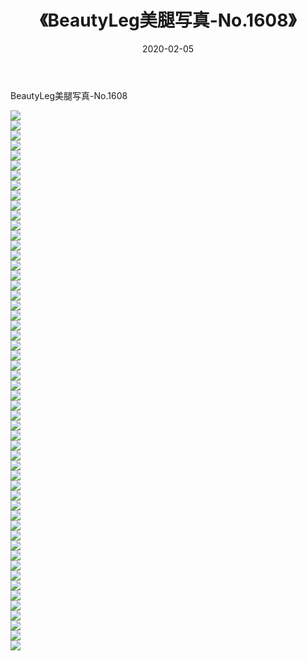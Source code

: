 ﻿---
layout: post
title:  《BeautyLeg美腿写真-No.1608》
date:   2020-02-05
img: http://img.660000.xyz/Sharelink/网络美图/2020/BeautyLeg美腿写真-No.1608/000.jpg
categories: [美女, 清纯, 唯美]
---

BeautyLeg美腿写真-No.1608

  ![](http://img.660000.xyz/Sharelink/网络美图/2020/BeautyLeg美腿写真-No.1608/001.jpg) <br> ![](http://img.660000.xyz/Sharelink/网络美图/2020/BeautyLeg美腿写真-No.1608/002.jpg) <br> ![](http://img.660000.xyz/Sharelink/网络美图/2020/BeautyLeg美腿写真-No.1608/003.jpg) <br> ![](http://img.660000.xyz/Sharelink/网络美图/2020/BeautyLeg美腿写真-No.1608/004.jpg) <br> ![](http://img.660000.xyz/Sharelink/网络美图/2020/BeautyLeg美腿写真-No.1608/005.jpg) <br> ![](http://img.660000.xyz/Sharelink/网络美图/2020/BeautyLeg美腿写真-No.1608/006.jpg) <br> ![](http://img.660000.xyz/Sharelink/网络美图/2020/BeautyLeg美腿写真-No.1608/007.jpg) <br> ![](http://img.660000.xyz/Sharelink/网络美图/2020/BeautyLeg美腿写真-No.1608/008.jpg) <br> ![](http://img.660000.xyz/Sharelink/网络美图/2020/BeautyLeg美腿写真-No.1608/009.jpg) <br> ![](http://img.660000.xyz/Sharelink/网络美图/2020/BeautyLeg美腿写真-No.1608/010.jpg) <br> ![](http://img.660000.xyz/Sharelink/网络美图/2020/BeautyLeg美腿写真-No.1608/011.jpg) <br> ![](http://img.660000.xyz/Sharelink/网络美图/2020/BeautyLeg美腿写真-No.1608/012.jpg) <br> ![](http://img.660000.xyz/Sharelink/网络美图/2020/BeautyLeg美腿写真-No.1608/013.jpg) <br> ![](http://img.660000.xyz/Sharelink/网络美图/2020/BeautyLeg美腿写真-No.1608/014.jpg) <br> ![](http://img.660000.xyz/Sharelink/网络美图/2020/BeautyLeg美腿写真-No.1608/015.jpg) <br> ![](http://img.660000.xyz/Sharelink/网络美图/2020/BeautyLeg美腿写真-No.1608/016.jpg) <br> ![](http://img.660000.xyz/Sharelink/网络美图/2020/BeautyLeg美腿写真-No.1608/017.jpg) <br> ![](http://img.660000.xyz/Sharelink/网络美图/2020/BeautyLeg美腿写真-No.1608/018.jpg) <br> ![](http://img.660000.xyz/Sharelink/网络美图/2020/BeautyLeg美腿写真-No.1608/019.jpg) <br> ![](http://img.660000.xyz/Sharelink/网络美图/2020/BeautyLeg美腿写真-No.1608/020.jpg) <br> ![](http://img.660000.xyz/Sharelink/网络美图/2020/BeautyLeg美腿写真-No.1608/021.jpg) <br> ![](http://img.660000.xyz/Sharelink/网络美图/2020/BeautyLeg美腿写真-No.1608/022.jpg) <br> ![](http://img.660000.xyz/Sharelink/网络美图/2020/BeautyLeg美腿写真-No.1608/023.jpg) <br> ![](http://img.660000.xyz/Sharelink/网络美图/2020/BeautyLeg美腿写真-No.1608/024.jpg) <br> ![](http://img.660000.xyz/Sharelink/网络美图/2020/BeautyLeg美腿写真-No.1608/025.jpg) <br> ![](http://img.660000.xyz/Sharelink/网络美图/2020/BeautyLeg美腿写真-No.1608/026.jpg) <br> ![](http://img.660000.xyz/Sharelink/网络美图/2020/BeautyLeg美腿写真-No.1608/027.jpg) <br> ![](http://img.660000.xyz/Sharelink/网络美图/2020/BeautyLeg美腿写真-No.1608/028.jpg) <br> ![](http://img.660000.xyz/Sharelink/网络美图/2020/BeautyLeg美腿写真-No.1608/029.jpg) <br> ![](http://img.660000.xyz/Sharelink/网络美图/2020/BeautyLeg美腿写真-No.1608/030.jpg) <br> ![](http://img.660000.xyz/Sharelink/网络美图/2020/BeautyLeg美腿写真-No.1608/031.jpg) <br> ![](http://img.660000.xyz/Sharelink/网络美图/2020/BeautyLeg美腿写真-No.1608/032.jpg) <br> ![](http://img.660000.xyz/Sharelink/网络美图/2020/BeautyLeg美腿写真-No.1608/033.jpg) <br> ![](http://img.660000.xyz/Sharelink/网络美图/2020/BeautyLeg美腿写真-No.1608/034.jpg) <br> ![](http://img.660000.xyz/Sharelink/网络美图/2020/BeautyLeg美腿写真-No.1608/035.jpg) <br> ![](http://img.660000.xyz/Sharelink/网络美图/2020/BeautyLeg美腿写真-No.1608/036.jpg) <br> ![](http://img.660000.xyz/Sharelink/网络美图/2020/BeautyLeg美腿写真-No.1608/037.jpg) <br> ![](http://img.660000.xyz/Sharelink/网络美图/2020/BeautyLeg美腿写真-No.1608/038.jpg) <br> ![](http://img.660000.xyz/Sharelink/网络美图/2020/BeautyLeg美腿写真-No.1608/039.jpg) <br> ![](http://img.660000.xyz/Sharelink/网络美图/2020/BeautyLeg美腿写真-No.1608/040.jpg) <br> ![](http://img.660000.xyz/Sharelink/网络美图/2020/BeautyLeg美腿写真-No.1608/041.jpg) <br> ![](http://img.660000.xyz/Sharelink/网络美图/2020/BeautyLeg美腿写真-No.1608/042.jpg) <br> ![](http://img.660000.xyz/Sharelink/网络美图/2020/BeautyLeg美腿写真-No.1608/043.jpg) <br> ![](http://img.660000.xyz/Sharelink/网络美图/2020/BeautyLeg美腿写真-No.1608/044.jpg) <br> ![](http://img.660000.xyz/Sharelink/网络美图/2020/BeautyLeg美腿写真-No.1608/045.jpg) <br> ![](http://img.660000.xyz/Sharelink/网络美图/2020/BeautyLeg美腿写真-No.1608/046.jpg) <br> ![](http://img.660000.xyz/Sharelink/网络美图/2020/BeautyLeg美腿写真-No.1608/047.jpg) <br> ![](http://img.660000.xyz/Sharelink/网络美图/2020/BeautyLeg美腿写真-No.1608/048.jpg) <br> ![](http://img.660000.xyz/Sharelink/网络美图/2020/BeautyLeg美腿写真-No.1608/049.jpg) <br> ![](http://img.660000.xyz/Sharelink/网络美图/2020/BeautyLeg美腿写真-No.1608/050.jpg) <br> ![](http://img.660000.xyz/Sharelink/网络美图/2020/BeautyLeg美腿写真-No.1608/051.jpg) <br> ![](http://img.660000.xyz/Sharelink/网络美图/2020/BeautyLeg美腿写真-No.1608/052.jpg) <br> ![](http://img.660000.xyz/Sharelink/网络美图/2020/BeautyLeg美腿写真-No.1608/053.jpg) <br> ![](http://img.660000.xyz/Sharelink/网络美图/2020/BeautyLeg美腿写真-No.1608/054.jpg) <br>